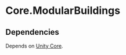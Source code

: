 # Core.ModularBuildings
## Dependencies
Depends on [Unity Core](https://bitbucket.org/SirPolly/unity-core).
